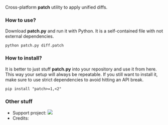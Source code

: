 Cross-platform **patch** utility to apply unified diffs.

### How to use?

Download **patch.py** and run it with Python. It is a self-contained file with not external dependencies.

    python patch.py diff.patch

### How to install?

It is better to just stuff **patch.py** into your repository and use it from here. This way your setup
will always be repeatable. If you still want to install it, make sure to use strict dependencies to
avoid hitting an API break.

    pip install "patch>=1,<2"

### Other stuff

* Support project: <a href="https://gratipay.com/techtonik/"><img src='https://img.shields.io/gratipay/techtonik.svg'/></a>
* Credits:
